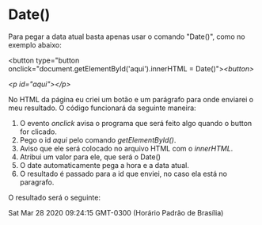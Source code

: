 
# Date()

Para pegar a data atual basta apenas usar o comando "Date()", como no exemplo abaixo:


<button type="button
onclick="document.getElementById('aqui').innerHTML = Date()">*<*button*>*

*<*p id="aqui"></p*>*

No HTML da página eu criei um botão e um parágrafo para onde enviarei o meu resultado. O código funcionará da seguinte maneira: 
1. O evento *onclick* avisa o programa que será feito algo quando o button for clicado.
2. Pego o id *aqui* pelo comando *getElementById()*.
3. Aviso que ele será colocado no arquivo HTML com o *innerHTML*.
4. Atribui um valor para ele, que será o Date()
5. O date automaticamente pega a hora e a data atual.
6. O resultado é passado para a id que enviei, no caso ela está no paragrafo.

O resultado será o seguinte:

Sat Mar 28 2020 09:24:15 GMT-0300 (Horário Padrão de Brasília)
